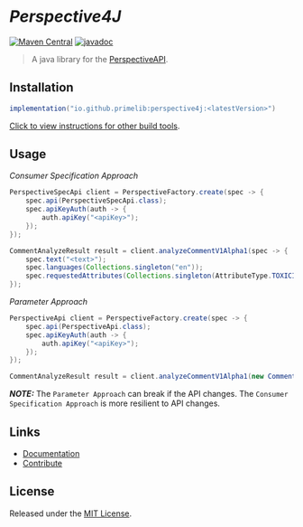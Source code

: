 # *Perspective4J*

[![Maven Central](https://img.shields.io/maven-central/v/io.github.primelib/perspective4j)](https://central.sonatype.com/artifact/io.github.primelib/perspective4j)
[![javadoc](https://javadoc.io/badge2/io.github.primelib/perspective4j/javadoc.svg)](https://javadoc.io/doc/io.github.primelib/perspective4j)

> A java library for the [PerspectiveAPI](https://www.perspectiveapi.com/).

## Installation

```gradle
implementation("io.github.primelib:perspective4j:<latestVersion>")
```

[Click to view instructions for other build tools](https://central.sonatype.com/artifact/io.github.primelib/perspective4j).

## Usage

*Consumer Specification Approach*

```java
PerspectiveSpecApi client = PerspectiveFactory.create(spec -> {
    spec.api(PerspectiveSpecApi.class);
    spec.apiKeyAuth(auth -> {
        auth.apiKey("<apiKey>");
    });
});

CommentAnalyzeResult result = client.analyzeCommentV1Alpha1(spec -> {
    spec.text("<text>");
    spec.languages(Collections.singleton("en"));
    spec.requestedAttributes(Collections.singleton(AttributeType.TOXICITY));
});
```

*Parameter Approach*

```java
PerspectiveApi client = PerspectiveFactory.create(spec -> {
    spec.api(PerspectiveApi.class);
    spec.apiKeyAuth(auth -> {
        auth.apiKey("<apiKey>");
    });
});

CommentAnalyzeResult result = client.analyzeCommentV1Alpha1(new CommentAnalyzeRequest(new Comment("<text>"), Collections.singletonMap(AttributeType.TOXICITY, null), null));
```

**_NOTE:_** The  `Parameter Approach` can break if the API changes. The `Consumer Specification Approach` is more resilient to API changes.

## Links

- [Documentation](https://primelib.github.io)
- [Contribute](https://primelib.github.io/contribution/)

## License

Released under the [MIT License](./LICENSE).
